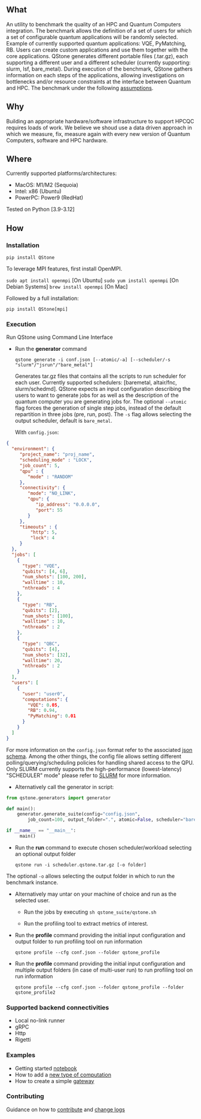 ## What

An utility to benchmark the quality of an HPC and Quantum Computers integration. The benchmark allows the definition of a set of users for which a set of configurable quantum applications will be randomly selected. Example of currently supported quantum applications: VQE, PyMatching, RB. Users can create custom applications and use them together with the core applications.
QStone generates different portable files (.tar.gz), each supporting a different user and a different scheduler (currently supporting: slurm, lsf, bare_metal). During execution of the benchmark, QStone gathers information on each steps of the applications, allowing investigations on bottlenecks and/or resource constraints at the interface between Quantum and HPC.
The benchmark under the following [assumptions](ASSUMPTIONS.md).

## Why

Building an appropriate hardware/software infrastructure to support HPCQC requires
loads of work. We believe we shoud use a data driven approach in which we measure, fix, measure again with every new version of Quantum Computers, software and HPC hardware.

## Where

Currently supported platforms/architectures:

- MacOS: M1/M2 (Sequoia)
- Intel: x86 (Ubuntu)
- PowerPC: Power9 (RedHat)

Tested on Python [3.9-3.12]

## How

### Installation

`pip install QStone`

To leverage MPI features, first install OpenMPI.

`sudo apt install openmpi` [On Ubuntu]
`sudo yum install openmpi` [On Debian Systems]
`brew install openmpi` [On Mac]
 
Followed by a full installation:

`pip install QStone[mpi]`

### Execution

Run QStone using Command Line Interface

- Run the **generator** command

  `qstone generate -i conf.json [--atomic/-a] [--scheduler/-s "slurm"/"jsrun"/"bare_metal"]`

  Generates tar.gz files that contains all the scripts to run scheduler for each user. Currently supported schedulers: [baremetal, altair/fnc, slurm/schedmd]. QStone expects an input configuration describing the users to want to generate jobs for as well as the description of the quantum computer you are generating jobs for. The optional `--atomic` flag forces the generation of single step jobs, instead of the default repartition in three jobs (pre, run, post). The `-s` flag allows selecting the output scheduler, default is `bare_metal`.

  With `config.json`:

```json
{
  "environment": { 
     "project_name": "proj_name",
     "scheduling_mode" : "LOCK",
     "job_count": 5,
     "qpu" : {
        "mode" : "RANDOM"
     },
     "connectivity": {
     	"mode": "NO_LINK",
     	"qpu": {
           "ip_address": "0.0.0.0",
     	   "port": 55
        }
     },
     "timeouts" : {
         "http": 5,
         "lock": 4
     } 
  },
  "jobs": [
    {
      "type": "VQE",
      "qubits": [4, 6],
      "num_shots": [100, 200],
      "walltime" : 10,
      "nthreads" : 4
    },
    {
      "type": "RB",
      "qubits": [2],
      "num_shots": [100],
      "walltime" : 10,
      "nthreads" : 2
    },
    {
      "type": "QBC",
      "qubits": [4],
      "num_shots": [32],
      "walltime": 20,
      "nthreads" : 2
    }
  ],
  "users": [
    {
      "user": "user0",
      "computations": {
        "VQE": 0.05,
        "RB": 0.94,
        "PyMatching": 0.01
      }
    }
  ]
}
```

For more information on the `config.json` format refer to the associated [json schema](qstone/utils/config_schema.py).
Among the other things, the config file allows setting different polling/querying/scheduling policies for handling shared access to the QPU.
Only SLURM currently supports the high-performance (lowest-latency) "SCHEDULER" mode" please refer to [SLURM](SLURM.md) for more information.

- Alternatively call the generator in script:

```python
from qstone.generators import generator

def main():
    generator.generate_suite(config="config.json",
        job_count=100, output_folder=".", atomic=False, scheduler="bare_metal")

if __name__ == "__main__":
     main()
```

- Run the **run** command to execute chosen scheduler/workload selecting an optional output folder

  `qstone run -i scheduler.qstone.tar.gz [-o folder]`

The optional `-o` allows selecting the output folder in which to run the benchmark instance.

- Alternatively may untar on your machine of choice and run as the selected user.

  - Run the jobs by executing `sh qstone_suite/qstone.sh`

  - Run the profiling tool to extract metrics of interest.

- Run the **profile** command providing the initial input configuration and output folder to run profiling tool on run information

  `qstone profile --cfg conf.json --folder qstone_profile`

- Run the **profile** command providing the initial input configuration and multiple output folders (in case of multi-user run) to run profiling tool on run information

  `qstone profile --cfg conf.json --folder qstone_profile --folder qstone_profile2`

### Supported backend connectivities

- Local no-link runner
- gRPC
- Http
- Rigetti

### Examples

- Getting started [notebook](examples/running/getting_started.ipynb)
- How to add a [new type of computation](examples/adding/computation/README.md)
- How to create a simple [gateway](examples/node/README.md)

### Contributing

Guidance on how to [contribute](contributing.md) and [change logs](changelog.md)
